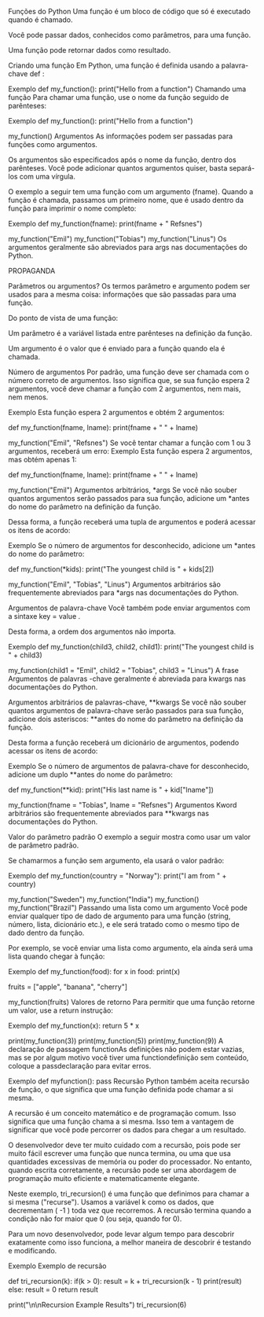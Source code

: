 Funções do Python
Uma função é um bloco de código que só é executado quando é chamado.

Você pode passar dados, conhecidos como parâmetros, para uma função.

Uma função pode retornar dados como resultado.

Criando uma função
Em Python, uma função é definida usando a palavra-chave def :

Exemplo
def my_function():
  print("Hello from a function")
Chamando uma função
Para chamar uma função, use o nome da função seguido de parênteses:

Exemplo
def my_function():
  print("Hello from a function")

my_function()
Argumentos
As informações podem ser passadas para funções como argumentos.

Os argumentos são especificados após o nome da função, dentro dos parênteses. Você pode adicionar quantos argumentos quiser, basta separá-los com uma vírgula.

O exemplo a seguir tem uma função com um argumento (fname). Quando a função é chamada, passamos um primeiro nome, que é usado dentro da função para imprimir o nome completo:

Exemplo
def my_function(fname):
  print(fname + " Refsnes")

my_function("Emil")
my_function("Tobias")
my_function("Linus")
Os argumentos geralmente são abreviados para args nas documentações do Python.

PROPAGANDA

Parâmetros ou argumentos?
Os termos parâmetro e argumento podem ser usados ​​para a mesma coisa: informações que são passadas para uma função.

Do ponto de vista de uma função:

Um parâmetro é a variável listada entre parênteses na definição da função.

Um argumento é o valor que é enviado para a função quando ela é chamada.

Número de argumentos
Por padrão, uma função deve ser chamada com o número correto de argumentos. Isso significa que, se sua função espera 2 argumentos, você deve chamar a função com 2 argumentos, nem mais, nem menos.

Exemplo
Esta função espera 2 argumentos e obtém 2 argumentos:

def my_function(fname, lname):
  print(fname + " " + lname)

my_function("Emil", "Refsnes")
Se você tentar chamar a função com 1 ou 3 argumentos, receberá um erro:
Exemplo
Esta função espera 2 argumentos, mas obtém apenas 1:

def my_function(fname, lname):
  print(fname + " " + lname)

my_function("Emil")
Argumentos arbitrários, *args
Se você não souber quantos argumentos serão passados ​​para sua função, adicione um *antes do nome do parâmetro na definição da função.

Dessa forma, a função receberá uma tupla de argumentos e poderá acessar os itens de acordo:

Exemplo
Se o número de argumentos for desconhecido, adicione um *antes do nome do parâmetro:

def my_function(*kids):
  print("The youngest child is " + kids[2])

my_function("Emil", "Tobias", "Linus")
Argumentos arbitrários são frequentemente abreviados para *args nas documentações do Python.

Argumentos de palavra-chave
Você também pode enviar argumentos com a sintaxe key = value .

Desta forma, a ordem dos argumentos não importa.

Exemplo
def my_function(child3, child2, child1):
  print("The youngest child is " + child3)

my_function(child1 = "Emil", child2 = "Tobias", child3 = "Linus")
A frase Argumentos de palavras -chave geralmente é abreviada para kwargs nas documentações do Python.

Argumentos arbitrários de palavras-chave, **kwargs
Se você não souber quantos argumentos de palavra-chave serão passados ​​para sua função, adicione dois asteriscos: **antes do nome do parâmetro na definição da função.

Desta forma a função receberá um dicionário de argumentos, podendo acessar os itens de acordo:

Exemplo
Se o número de argumentos de palavra-chave for desconhecido, adicione um duplo **antes do nome do parâmetro:

def my_function(**kid):
  print("His last name is " + kid["lname"])

my_function(fname = "Tobias", lname = "Refsnes")
Argumentos Kword arbitrários são frequentemente abreviados para **kwargs nas documentações do Python.

Valor do parâmetro padrão
O exemplo a seguir mostra como usar um valor de parâmetro padrão.

Se chamarmos a função sem argumento, ela usará o valor padrão:

Exemplo
def my_function(country = "Norway"):
  print("I am from " + country)

my_function("Sweden")
my_function("India")
my_function()
my_function("Brazil")
Passando uma lista como um argumento
Você pode enviar qualquer tipo de dado de argumento para uma função (string, número, lista, dicionário etc.), e ele será tratado como o mesmo tipo de dado dentro da função.

Por exemplo, se você enviar uma lista como argumento, ela ainda será uma lista quando chegar à função:

Exemplo
def my_function(food):
  for x in food:
    print(x)

fruits = ["apple", "banana", "cherry"]

my_function(fruits)
Valores de retorno
Para permitir que uma função retorne um valor, use a return instrução:

Exemplo
def my_function(x):
  return 5 * x

print(my_function(3))
print(my_function(5))
print(my_function(9))
A declaração de passagem
functionAs definições não podem estar vazias, mas se por algum motivo você tiver uma functiondefinição sem conteúdo, coloque a passdeclaração para evitar erros.

Exemplo
def myfunction():
  pass
Recursão
Python também aceita recursão de função, o que significa que uma função definida pode chamar a si mesma.

A recursão é um conceito matemático e de programação comum. Isso significa que uma função chama a si mesma. Isso tem a vantagem de significar que você pode percorrer os dados para chegar a um resultado.

O desenvolvedor deve ter muito cuidado com a recursão, pois pode ser muito fácil escrever uma função que nunca termina, ou uma que usa quantidades excessivas de memória ou poder do processador. No entanto, quando escrita corretamente, a recursão pode ser uma abordagem de programação muito eficiente e matematicamente elegante.

Neste exemplo, tri_recursion() é uma função que definimos para chamar a si mesma ("recurse"). Usamos a variável k como os dados, que decrementam ( -1 ) toda vez que recorremos. A recursão termina quando a condição não for maior que 0 (ou seja, quando for 0).

Para um novo desenvolvedor, pode levar algum tempo para descobrir exatamente como isso funciona, a melhor maneira de descobrir é testando e modificando.

Exemplo
Exemplo de recursão

def tri_recursion(k):
  if(k > 0):
    result = k + tri_recursion(k - 1)
    print(result)
  else:
    result = 0
  return result

print("\n\nRecursion Example Results")
tri_recursion(6)
